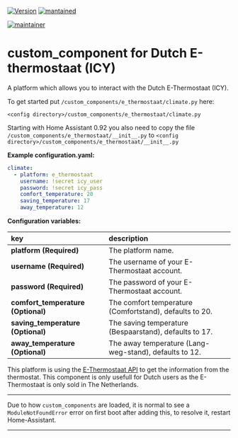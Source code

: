 [![Version](https://img.shields.io/badge/version-0.2.1-green.svg?style=for-the-badge)](#) [![mantained](https://img.shields.io/maintenance/yes/2019.svg?style=for-the-badge)](#)

[![maintainer](https://img.shields.io/badge/maintainer-%20%40gerard33-blue.svg?style=for-the-badge)](#)

# custom_component for Dutch E-thermostaat (ICY)
A platform which allows you to interact with the Dutch E-Thermostaat (ICY).

To get started put `/custom_components/e_thermostaat/climate.py` here:

`<config directory>/custom_components/e_thermostaat/climate.py`  

Starting with Home Assistant 0.92 you also need to copy the file `/custom_components/e_thermostaat/__init__.py` to `<config directory>/custom_components/e_thermostaat/__init__.py`

**Example configuration.yaml:**

```yaml
climate:
  - platform: e_thermostaat
    username: !secret icy_user
    password: !secret icy_pass
    comfort_temperature: 20
    saving_temperature: 17
    away_temperature: 12
```

**Configuration variables:**  
  
key | description  
:--- | :---  
**platform (Required)** | The platform name.
**username (Required)** | The username of your E-Thermostaat account.
**password (Required)** | The password of your E-Thermostaat account.
**comfort_temperature (Optional)** | The comfort temperature (Comfortstand), defaults to 20.  
**saving_temperature (Optional)** | The saving temperature (Bespaarstand), defaults to 17.  
**away_temperature (Optional)** | The away temperature (Lang-weg-stand), defaults to 12.  


This platform is using the [E-Thermostaat API](https://www.e-thermostaat.nl/) to get the information from the thermostat.
This component is only usefull for Dutch users as the E-Thermostaat is only sold in The Netherlands.
  
***
Due to how `custom_components` are loaded, it is normal to see a `ModuleNotFoundError` error on first boot after adding this, to resolve it, restart Home-Assistant.

***
